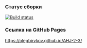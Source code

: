### Статус сборки

[![Build status](https://ci.appveyor.com/api/projects/status/lhxp22i5ibuwsqcr?svg=true)](https://ci.appveyor.com/project/OlegBirykov/ahj-2-3)

### Ссылка на GitHub Pages

https://olegbirykov.github.io/AHJ-2-3/
